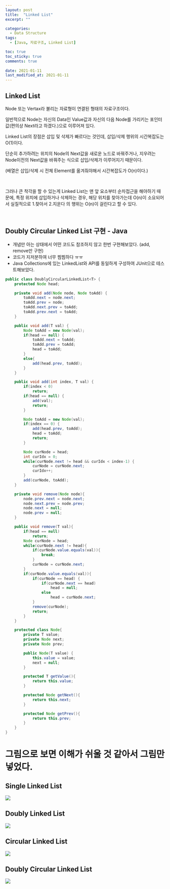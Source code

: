 ```yaml
---
layout: post
title:  "Linked List"
excerpt: ""

categories:
  - Data Structure
tags:
  - [Java, 자료구조, Linked List]

toc: true
toc_sticky: true
comments: true
 
date: 2021-01-11
last_modified_at: 2021-01-11
---
```

## Linked List

Node 또는 Vertax라 불리는 자료형이 연결된 형태의 자료구조이다.

일반적으로 Node는 자신의 Data인 Value값과 자신의 다음 Node를 가리키는 포인터값(편의상 Next라고 하겠다.)으로 이루어져 있다.

Linked List의 장점은 삽입 및 삭제가 빠르다는 것인데, 삽입/삭제 행위의 시간복잡도는 O(1)이다.

단순히 추가하려는 위치의 Node의 Next값을 새로운 노드로 바꿔주거나, 지우려는 Node이전의 Next값을 바꿔주는 식으로 삽입/삭제가 이루어지기 때문이다.

(배열은 삽입/삭제 시 전체 Element를 옮겨줘야해서 시간복잡도가 O(n)이다.)

<br>

그러나 큰 착각을 할 수 있는게 Linked List는 맨 앞 요소부터 순차접근을 해야하기 때문에, 특정 위치에 삽입하거나 삭제하는 경우, 해당 위치를 찾아가는데 O(n)이 소요되어서 실질적으로 1.찾아서 2.지운다 의 행위는 O(n)이 걸린다고 할 수 있다.

<br>

## Doubly Circular Linked List 구현 - Java

- 개념만 아는 상태에서 어떤 코드도 참조하지 않고 한번 구현해보았다. (add, remove만 구현)
- 코드가 지저분하여 너무 찜찜하다 ㅠㅠ
- Java Collections에 있는 LinkedList와 API를 동일하게 구성하여 JUnit으로 테스트해보았다.

```java
public class DoublyCircularLinkedList<T> {
    protected Node head;

    private void add(Node node, Node toAdd) {
        toAdd.next = node.next;
        toAdd.prev = node;
        toAdd.next.prev = toAdd;
        toAdd.prev.next = toAdd;
    }

    public void add(T val) {
        Node toAdd = new Node(val);
        if(head == null) {
            toAdd.next = toAdd;
            toAdd.prev = toAdd;
            head = toAdd;
        }
        else{
            add(head.prev, toAdd);
        }
    }

    public void add(int index, T val) {
        if(index < 0)
            return;
        if(head == null) {
            add(val);
            return;
        }

        Node toAdd = new Node(val);
        if(index == 0) {
            add(head.prev, toAdd);
            head = toAdd;
            return;
        }

        Node curNode = head;
        int curIdx = 0;
        while(curNode.next != head && curIdx < index-1) {
            curNode = curNode.next;
            curIdx++;
        }
        add(curNode, toAdd);
    }

    private void remove(Node node){
        node.prev.next = node.next;
        node.next.prev = node.prev;
        node.next = null;
        node.prev = null;
    }

    public void remove(T val){
        if(head == null)
            return;
        Node curNode = head;
        while(curNode.next != head){
            if(curNode.value.equals(val)){
                break;
            }
            curNode = curNode.next;
        }
        if(curNode.value.equals(val)){
            if(curNode == head) {
                if(curNode.next == head)
                    head = null;
                else
                    head = curNode.next;
            }
            remove(curNode);
            return;
        }
    }

    protected class Node{
        private T value;
        private Node next;
        private Node prev;

        public Node(T value) {
            this.value = value;
            next = null;
        }

        protected T getValue(){
            return this.value;
        }

        protected Node getNext(){
            return this.next;
        }

        protected Node getPrev(){
            return this.prev;
        }
    }
}
```



# 그림으로 보면 이해가 쉬울 것 같아서 그림만 넣었다.

## Single Linked List

![](/public/img/LinkedList/1.jpeg)

## Doubly Linked List

![](/public/img/LinkedList/2.jpeg)

## Circular Linked List

![](/public/img/LinkedList/3.jpeg)

## Doubly Circular Linked List

![](/public/img/LinkedList/4.jpeg)

